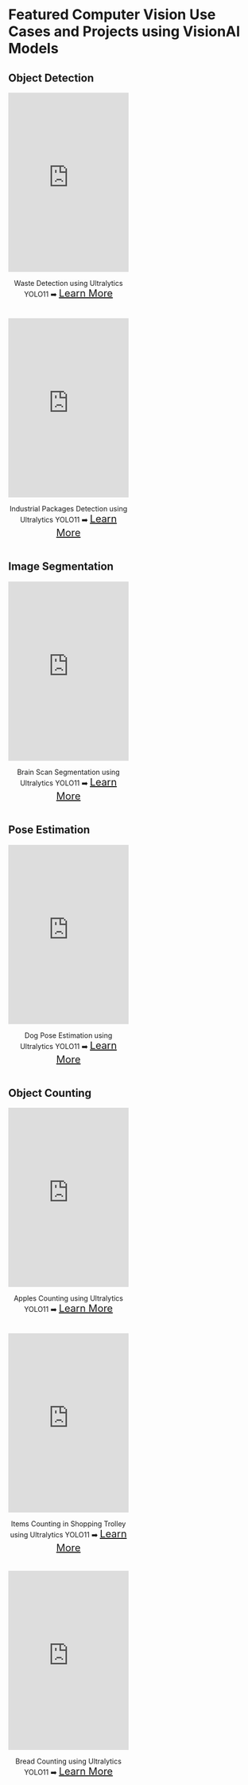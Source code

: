 # Featured Computer Vision Use Cases and Projects using VisionAI Models

## Object Detection

<div style="display: flex; justify-content: space-between; gap: 10px; margin-bottom: 20px;">
  <div style="text-align: center; width: 48%;">
    <iframe width="100%" height="360" src="https://www.youtube.com/embed/VhzkygLZido" title="YouTube video player" frameborder="0" allow="accelerometer; autoplay; 
      clipboard-write; encrypted-media; gyroscope; picture-in-picture" allowfullscreen></iframe>
    <div style="margin-top: 10px;">
      <p>Waste Detection using Ultralytics YOLO11 ➡️ <a href="https://www.youtube.com/embed/VhzkygLZido" target="_blank" style="font-size: 20px;">Learn More</a></p>
    </div>
  </div>
</div>

<div style="display: flex; justify-content: space-between; gap: 10px; margin-bottom: 20px;">
  <div style="text-align: center; width: 48%;">
    <iframe width="100%" height="360" src="https://www.youtube.com/embed/KGyP10JOwvw" title="YouTube video player" frameborder="0" allow="accelerometer; autoplay; 
      clipboard-write; encrypted-media; gyroscope; picture-in-picture" allowfullscreen></iframe>
    <div style="margin-top: 10px;">
      <p>Industrial Packages Detection using Ultralytics YOLO11 ➡️ <a href="https://www.youtube.com/embed/KGyP10JOwvw" target="_blank" style="font-size: 20px;">Learn More</a></p>
    </div>
  </div>
</div>

## Image Segmentation

<div style="display: flex; justify-content: space-between; gap: 10px; margin-bottom: 20px;">
  <div style="text-align: center; width: 48%;">
    <iframe width="100%" height="360" src="https://www.youtube.com/embed/9F0fry__HPE" title="YouTube video player" frameborder="0" allow="accelerometer; autoplay; 
      clipboard-write; encrypted-media; gyroscope; picture-in-picture" allowfullscreen></iframe>
    <div style="margin-top: 10px;">
      <p>Brain Scan Segmentation using Ultralytics YOLO11 ➡️ <a href="https://www.youtube.com/embed/9F0fry__HPE" target="_blank" style="font-size: 20px;">Learn More</a></p>
    </div>
  </div>
</div>


## Pose Estimation

<div style="display: flex; justify-content: space-between; gap: 10px; margin-bottom: 20px;">
  <div style="text-align: center; width: 48%;">
    <iframe width="100%" height="360" src="https://www.youtube.com/embed/PmiWQgdTAuA" title="YouTube video player" frameborder="0" allow="accelerometer; autoplay; 
      clipboard-write; encrypted-media; gyroscope; picture-in-picture" allowfullscreen></iframe>
    <div style="margin-top: 10px;">
      <p>Dog Pose Estimation using Ultralytics YOLO11 ➡️ <a href="https://www.youtube.com/embed/PmiWQgdTAuA" target="_blank" style="font-size: 20px;">Learn More</a></p>
    </div>
  </div>
</div>

## Object Counting

<div style="display: flex; justify-content: space-between; gap: 10px; margin-bottom: 20px;">
  <div style="text-align: center; width: 48%;">
    <iframe width="100%" height="360" src="https://www.youtube.com/embed/g5Onls24Djg" title="YouTube video player" frameborder="0" allow="accelerometer; autoplay; 
      clipboard-write; encrypted-media; gyroscope; picture-in-picture" allowfullscreen></iframe>
    <div style="margin-top: 10px;">
      <p>Apples Counting using Ultralytics YOLO11 ➡️ <a href="https://www.youtube.com/embed/g5Onls24Djg" target="_blank" style="font-size: 20px;">Learn More</a></p>
    </div>
  </div>
</div>

<div style="display: flex; justify-content: space-between; gap: 10px; margin-bottom: 20px;">
  <div style="text-align: center; width: 48%;">
    <iframe width="100%" height="360" src="https://www.youtube.com/embed/eoOkYDJIDHo" title="YouTube video player" frameborder="0" allow="accelerometer; autoplay; 
      clipboard-write; encrypted-media; gyroscope; picture-in-picture" allowfullscreen></iframe>
    <div style="margin-top: 10px;">
      <p>Items Counting in Shopping Trolley using Ultralytics YOLO11 ➡️ <a href="https://www.youtube.com/embed/eoOkYDJIDHo" target="_blank" style="font-size: 20px;">Learn More</a></p>
    </div>
  </div>
</div>

<div style="display: flex; justify-content: space-between; gap: 10px; margin-bottom: 20px;">
  <div style="text-align: center; width: 48%;">
    <iframe width="100%" height="360" src="https://www.youtube.com/embed/1qyxTP2U_Ow" title="YouTube video player" frameborder="0" allow="accelerometer; autoplay; 
      clipboard-write; encrypted-media; gyroscope; picture-in-picture" allowfullscreen></iframe>
    <div style="margin-top: 10px;">
      <p>Bread Counting using Ultralytics YOLO11 ➡️ <a href="https://www.youtube.com/embed/1qyxTP2U_Ow" target="_blank" style="font-size: 20px;">Learn More</a></p>
    </div>
  </div>
</div>
